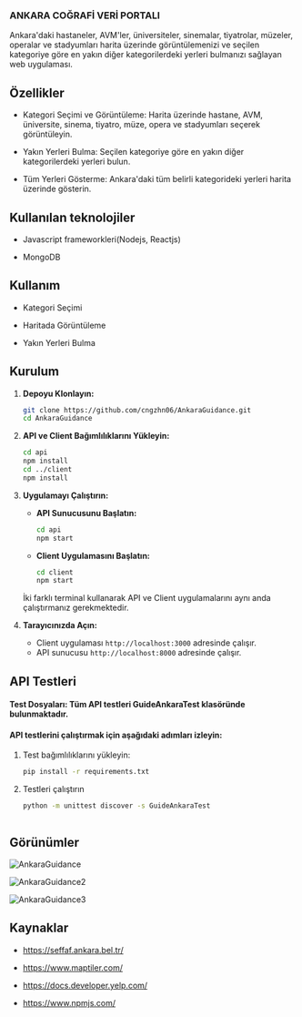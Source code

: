 ### ANKARA COĞRAFİ VERİ PORTALI

Ankara'daki hastaneler, AVM'ler, üniversiteler, sinemalar, tiyatrolar, müzeler, operalar ve stadyumları harita üzerinde görüntülemenizi ve seçilen kategoriye göre en yakın diğer kategorilerdeki yerleri bulmanızı sağlayan web uygulaması.


## Özellikler

- Kategori Seçimi ve Görüntüleme: Harita üzerinde hastane, AVM, üniversite, sinema, tiyatro, müze, opera ve stadyumları seçerek görüntüleyin.

- Yakın Yerleri Bulma: Seçilen kategoriye göre en yakın diğer kategorilerdeki yerleri bulun.

- Tüm Yerleri Gösterme: Ankara'daki tüm belirli kategorideki yerleri harita üzerinde gösterin.


## Kullanılan teknolojiler

- Javascript frameworkleri(Nodejs, Reactjs)
  
- MongoDB


## Kullanım

- Kategori Seçimi

- Haritada Görüntüleme

- Yakın Yerleri Bulma


## Kurulum


1. **Depoyu Klonlayın:**
    ```sh
    git clone https://github.com/cngzhn06/AnkaraGuidance.git
    cd AnkaraGuidance
    ```

2. **API ve Client Bağımlılıklarını Yükleyin:**
    ```sh
    cd api
    npm install
    cd ../client
    npm install
    ```

3. **Uygulamayı Çalıştırın:**

    - **API Sunucusunu Başlatın:**
      ```sh
      cd api
      npm start
      ```

    - **Client Uygulamasını Başlatın:**
      ```sh
      cd client
      npm start
      ```

    İki farklı terminal kullanarak API ve Client uygulamalarını aynı anda çalıştırmanız gerekmektedir.

4. **Tarayıcınızda Açın:**
    - Client uygulaması `http://localhost:3000` adresinde çalışır.
    - API sunucusu `http://localhost:8000` adresinde çalışır.


## API Testleri

#### Test Dosyaları: Tüm API testleri GuideAnkaraTest klasöründe bulunmaktadır.

#### API testlerini çalıştırmak için aşağıdaki adımları izleyin:

1. Test bağımlılıklarını yükleyin:
   ```sh
   pip install -r requirements.txt

2. Testleri çalıştırın
   ```sh
   python -m unittest discover -s GuideAnkaraTest



## Görünümler

![AnkaraGuidance](https://github.com/cngzhn06/AnkaraGuidance/assets/95685025/eb27da5e-309d-409a-aab2-4dae63576613)

![AnkaraGuidance2](https://github.com/cngzhn06/AnkaraGuidance/assets/95685025/f2b0399a-13c6-4984-bdd1-5a4c9fc6ce81)

![AnkaraGuidance3](https://github.com/cngzhn06/AnkaraGuidance/assets/95685025/1cf6c7ba-a430-4226-974a-3abb851b8aa1)



## Kaynaklar

- https://seffaf.ankara.bel.tr/

- https://www.maptiler.com/

- https://docs.developer.yelp.com/

- https://www.npmjs.com/




